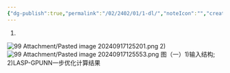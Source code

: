 ```yaml
---
{"dg-publish":true,"permalink":"/02/2402/01/1-dl/","noteIcon":"","created":"2025-01-31T00:35","updated":"2025-07-01T13:38"}
---
```


1)
![99 Attachment/Pasted image 20240917125201.png](/img/user/99%20Attachment/Pasted%20image%2020240917125201.png)
2)
![99 Attachment/Pasted image 20240917125553.png](/img/user/99%20Attachment/Pasted%20image%2020240917125553.png)
图（一）1)输入结构; 2)LASP-GPUNN一步优化计算结果